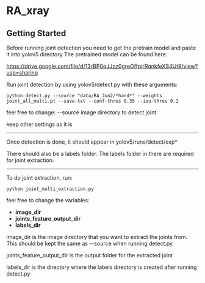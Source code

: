 # RA_xray

## Getting Started
Before running joint detection you need to get the pretrain model and paste it into yolov5 directory
The pretrained model can be found here:

https://drive.google.com/file/d/13rBP0qJJzz0greOffpirRqnkfeXS4Ut9/view?usp=sharing


Run joint detection by using yolov5/detect.py with these arguments:
```angular2html
python detect.py --source "data/RA_Jun2/*hand*" --weights joint_all_multi.pt --save-txt --conf-thres 0.35 --iou-thres 0.1
```

feel free to change:
--source image directory to detect joint

keep other settings as it is

---
Once detection is done, it should appear in yolov5/runs/detect/exp*

There should also be a labels folder. The labels folder in there are required for joint extraction.

---

To do joint extraction, run:
```angular2html
python joint_multi_extraction.py
```
feel free to change the variables:

- **image_dir**
- **joints_feature_output_dir**
- **labels_dir**

image_dir is the image directory that you want to extract the joints from. This should be kept the same as --source when running detect.py

joints_feature_output_dir is the output folder for the extracted joint

labels_dir is the directory where the labels directory is created after running detect.py
